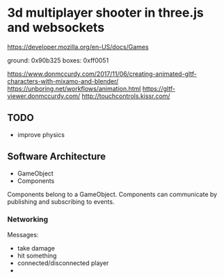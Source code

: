# 3d multiplayer shooter in three.js and websockets

https://developer.mozilla.org/en-US/docs/Games

ground: 0x90b325
boxes: 0xff0051

https://www.donmccurdy.com/2017/11/06/creating-animated-gltf-characters-with-mixamo-and-blender/
https://unboring.net/workflows/animation.html
https://gltf-viewer.donmccurdy.com/
http://touchcontrols.kissr.com/

## TODO
* improve physics

## Software Architecture

* GameObject
* Components

Components belong to a GameObject. Components can communicate by publishing and subscribing to events.

### Networking

Messages:
* take damage
* hit something
* connected/disconnected player
* 
